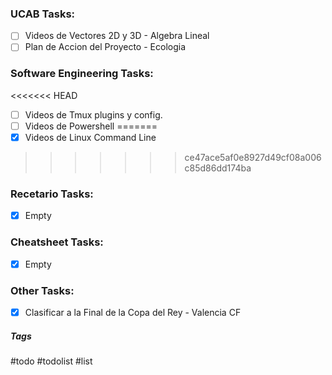 ### UCAB Tasks:

- [ ] Videos de Vectores 2D y 3D - Algebra Lineal
- [ ] Plan de Accion del Proyecto - Ecologia

### Software Engineering Tasks:

<<<<<<< HEAD
- [ ] Videos de Tmux plugins y config.
- [ ] Videos de Powershell
=======
- [x] Videos de Linux Command Line
>>>>>>> ce47ace5af0e8927d49cf08a006c85d86dd174ba

### Recetario Tasks:

- [x] Empty

### Cheatsheet Tasks:

- [x] Empty

### Other Tasks:

- [x] Clasificar a la Final de la Copa del Rey - Valencia CF

##### Tags

#todo #todolist #list
